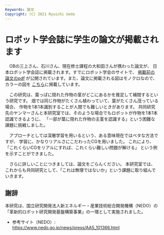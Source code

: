 ```yaml
---
Keywords: 論文
Copyright: (C) 2021 Ryuichi Ueda
---
```


# ロボット学会誌に学生の論文が掲載されます

　OBの三上さん、石川さん、現在修士課程の大和田さんが携わった論文が、
日本ロボット学会誌に掲載されます。すでにロボット学会のサイトで、
[掲載前の論文のpdf](https://www.rsj.or.jp/pub/jrsj/advpub/400201.html)
が公開されています。また、論文に掲載される図はモノクロなので、カラーの図を
[こちら](https://github.com/ryuichiueda/jrsj_color_figs/tree/main/vol_40_no_2)に掲載しています。


　この研究は、葉っぱに隠れた作物の茎がどこにあるかを推定して補間するという研究です。
畑では同じ作物がたくさん植わっていて、葉がたくさん茂っている場合、
作物を1本1本識別することが人間でも難しいときがあります。
共同研究先のヤンマーさんと本研究室では、そのような場合でもロボットが作物を1本1本認識できるように、
「一部が葉に隠れた作物の主茎を認識する」という困難な課題に挑戦しました。

　アプローチとしては深層学習を用いるという、ある意味現在ではベタな方法ですが、
学習に、かなりリアルさにこだわったCGを用いました。
これにより、「これくらいCGをリアルにすれば、これくらい難しい問題が解ける」
という例を示すことができました。

　さらに詳しいことにつきましては、論文をごらんください。
本研究室では、これからも共同研究として、「これは無理ではないか」という課題に取り組んでいきます。


## 謝辞

本研究は、国立研究開発法人新エネルギー・産業技術総合開発機構（NEDO）の
「革新的ロボット研究開発基盤構築事業」の一環として実施されました。

* 参考サイト（NEDO）: https://www.nedo.go.jp/news/press/AA5_101366.html

